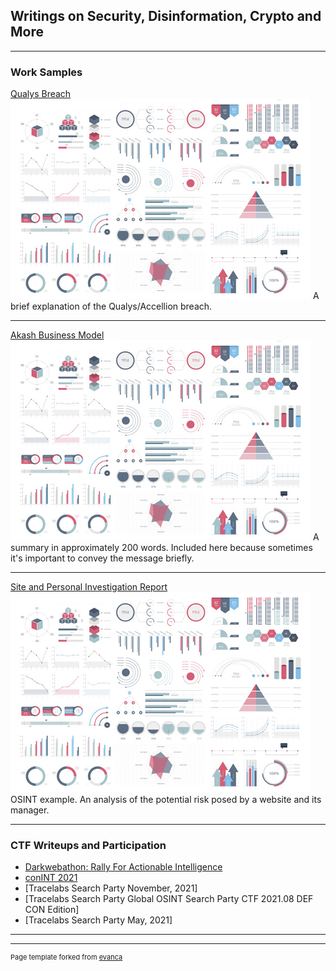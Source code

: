 ## Writings on Security, Disinformation, Crypto and More

---

### Work Samples

[Qualys Breach](/sample_page)
<img src="images/dummy_thumbnail.jpg?raw=true"/> A brief explanation of the Qualys/Accellion breach.
 
---
[Akash Business Model](/pdf/sample_presentation.pdf)
<img src="images/dummy_thumbnail.jpg?raw=true"/>  A summary in approximately 200 words. Included here because sometimes it's important to convey the message briefly.

---
[Site and Personal Investigation Report](http://example.com/)
<img src="images/dummy_thumbnail.jpg?raw=true"/> OSINT example. An analysis of the potential risk posed by a website and its manager. 

---

### CTF Writeups and Participation

- [Darkwebathon: Rally For Actionable Intelligence](https://followmoneyfightslavery.org/darkwebathon/)
- [conINT 2021](https://conint.io//)
- [Tracelabs Search Party November, 2021]
- [Tracelabs Search Party Global OSINT Search Party CTF 2021.08 DEF CON Edition]
- [Tracelabs Search Party May, 2021]

---




---
<p style="font-size:11px">Page template forked from <a href="https://github.com/evanca/quick-portfolio">evanca</a></p>
<!-- Remove above link if you don't want to attibute -->
